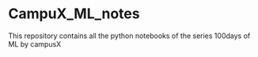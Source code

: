 # CampuX_ML_notes
This repository contains all the python notebooks of the series 100days of ML by campusX
